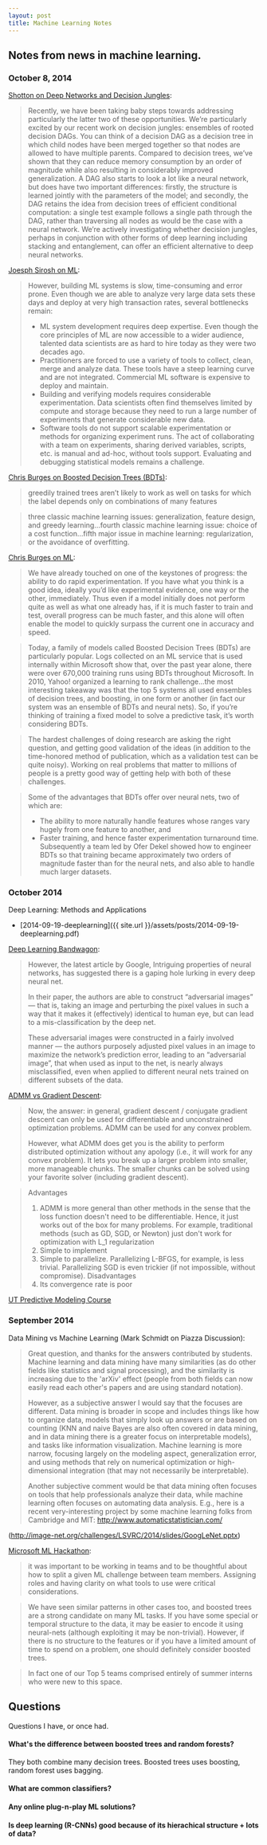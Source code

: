 ```yaml
---
layout: post
title: Machine Learning Notes
---
```


## Notes from news in machine learning.

### October 8, 2014


[Shotton on Deep
Networks and Decision Jungles](http://blogs.technet.com/b/machinelearning/archive/2014/08/20/machine-learning-meet-computer-vision-part-2.aspx):


> Recently, we have been taking baby steps towards addressing particularly the
> latter two of these opportunities. We’re particularly excited by our recent
> work on decision jungles: ensembles of rooted decision DAGs. You can think of
> a decision DAG as a decision tree in which child nodes have been merged
> together so that nodes are allowed to have multiple parents. Compared to
> decision trees, we’ve shown that they can reduce memory consumption by an
> order of magnitude while also resulting in considerably improved
> generalization. A DAG also starts to look a lot like a neural network, but
> does have two important differences: firstly, the structure is learned jointly
> with the parameters of the model; and secondly, the DAG retains the idea from
> decision trees of efficient conditional computation: a single test example
> follows a single path through the DAG, rather than traversing all nodes as
> would be the case with a neural network. We’re actively investigating whether
> decision jungles, perhaps in conjunction with other forms of deep learning
> including stacking and entanglement, can offer an efficient alternative to
> deep neural networks.


[Joesph Sirosh on ML](http://blogs.technet.com/b/machinelearning/archive/2014/06/26/the-joy-and-hard-work-of-machine-learning.aspx):

> However, building ML systems is slow, time-consuming and error prone. Even
> though we are able to analyze very large data sets these days and deploy at very
> high transaction rates, several bottlenecks remain:
> 
> - ML system development requires deep expertise. Even though the core principles
>   of ML are now accessible to a wider audience, talented data scientists are as
>   hard to hire today as they were two decades ago.
> - Practitioners are forced to use a variety of tools to collect, clean, merge
>   and analyze data. These tools have a steep learning curve and are not
>   integrated. Commercial ML software is expensive to deploy and maintain.
> - Building and verifying models requires considerable experimentation. Data
>   scientists often find themselves limited by compute and storage because they
>   need to run a large number of experiments that generate considerable new data.
> - Software tools do not support scalable experimentation or methods for
>   organizing experiment runs. The act of collaborating with a team on
>   experiments, sharing derived variables, scripts, etc. is manual and ad-hoc,
>   without tools support. Evaluating and debugging statistical models remains a
>   challenge.



[Chris Burges on Boosted Decision Trees (BDTs)](http://blogs.technet.com/b/machinelearning/archive/2014/09/10/from-stumps-to-trees-to-forests.aspx):

> greedily trained trees aren’t likely to work as well on tasks for which the label depends only on combinations of many features

> three classic machine learning issues: generalization, feature design, and
> greedy learning...fourth classic machine learning issue: choice of a cost
> function...fifth major issue in machine learning: regularization, or the
> avoidance of overfitting.

[Chris Burges on ML](http://blogs.technet.com/b/machinelearning/archive/2014/07/11/machine-learning-for-industry-a-case-study.aspx?WT.mc_id=Blog_MachLearn_General_DI):

> We have already touched on one of the keystones of progress: the ability to do
> rapid experimentation. If you have what you think is a good idea, ideally you’d
> like experimental evidence, one way or the other, immediately. Thus even if a
> model initially does not perform quite as well as what one already has, if it is
> much faster to train and test, overall progress can be much faster, and this
> alone will often enable the model to quickly surpass the current one in accuracy
> and speed.

> Today, a family of models called Boosted Decision Trees (BDTs) are particularly
> popular.
> Logs collected on an ML service that is used internally within Microsoft show
> that, over the past year alone, there were over 670,000 training runs using BDTs
> throughout Microsoft.
> In 2010, Yahoo! organized a learning to rank challenge...the most interesting
> takeaway was that the top 5 systems all used ensembles of decision trees, and
> boosting, in one form or another (in fact our system was an ensemble of BDTs and
> neural nets). So, if you’re thinking of training a fixed model to solve a
> predictive task, it’s worth considering BDTs.

> The hardest challenges of doing research are asking the right question, and
> getting good validation of the ideas (in addition to the time-honored method of
> publication, which as a validation test can be quite noisy). Working on real
> problems that matter to millions of people is a pretty good way of getting help
> with both of these challenges.

> Some of the advantages that BDTs offer over neural nets, two of which are:
> - The ability to more naturally handle features whose ranges vary hugely from
>   one feature to another, and
> - Faster training, and hence faster experimentation turnaround time. 
> Subsequently a team led by Ofer Dekel showed how to engineer BDTs so that
> training became approximately two orders of magnitude faster than for the
> neural nets, and also able to handle much larger datasets.



### October 2014

Deep Learning: Methods and Applications 

- [2014-09-19-deeplearning]({{ site.url }}/assets/posts/2014-09-19-deeplearning.pdf)

[Deep Learning Bandwagon](http://www.pyimagesearch.com/2014/06/09/get-deep-learning-bandwagon-get-perspective/):



> However, the latest article by Google, Intriguing properties of neural
> networks, has suggested there is a gaping hole lurking in every deep neural
> net.
> 
> In their paper, the authors are able to construct “adversarial images” — that
> is, taking an image and perturbing the pixel values in such a way that it makes
> it (effectively) identical to human eye, but can lead to a mis-classification by
> the deep net.
> 
> These adversarial images were constructed in a fairly involved manner — the
> authors purposely adjusted pixel values in an image to maximize the network’s
> prediction error, leading to an “adversarial image”, that when used as input to
> the net, is nearly always misclassified, even when applied to different neural
> nets trained on different subsets of the data.


[ADMM vs Gradient Descent](http://www.quora.com/Convex-Optimization/Whats-the-advantage-of-alternating-direction-method-of-multipliers-ADMM-and-whats-the-use-case-for-this-type-of-method-compared-against-classic-gradient-descent-or-conjugate-gradient-descent-method):

> Now, the answer: in general, gradient descent / conjugate gradient descent can
> only be used for differentiable and unconstrained optimization problems. ADMM
> can be used for any convex problem.
> 
> However, what ADMM does get you is the ability to perform distributed
> optimization without any apology (i.e., it will work for any convex problem). It
> lets you break up a larger problem into smaller, more manageable chunks. The
> smaller chunks can be solved using your favorite solver (including gradient
> descent). 

> Advantages
> 1. ADMM is more general than other methods in the sense that the loss function
>    doesn't need to be differentiable. Hence, it just works out of the box for
>    many problems. For example, traditional methods (such as GD, SGD, or Newton)
>    just don't work for optimization with L_1 regularization
> 2. Simple to implement
> 3. Simple to parallelize. Parallelizing L-BFGS, for example, is less trivial.
>    Parallelizing SGD is even trickier (if not impossible, without compromise).
> Disadvantages
> 1. Its convergence rate is poor


[UT Predictive Modeling Course](http://hercules.ece.utexas.edu/courses/pm14/index.html)


### September 2014

Data Mining vs Machine Learning (Mark Schmidt on Piazza Discussion):

> Great question, and thanks for the answers contributed by students. Machine
> learning and data mining have many similarities (as do other fields like
> statistics and signal processing), and the similarity is increasing due to the
> 'arXiv' effect (people from both fields can now easily read each other's papers
> and are using standard notation).
>  
> However, as a subjective answer I would say that the focuses are different. Data
> mining is broader in scope and includes things like how to organize data, models
> that simply look up answers or are based on counting (KNN and naive Bayes are
> also often covered in data mining, and in data mining there is a greater focus
> on interpretable models), and tasks like information visualization. Machine
> learning is more narrow, focusing largely on the modeling aspect, generalization
> error, and using methods that rely on numerical optimization or high-dimensional
> integration (that may not necessarily be interpretable).
>  
> Another subjective comment would be that data mining often focuses on tools that
> help professionals analyze their data, while machine learning often focuses on
> automating data analysis. E.g., here is a recent very-interesting project by
> some machine learning folks from Cambridge and MIT:
> http://www.automaticstatistician.com/
> 

(http://image-net.org/challenges/LSVRC/2014/slides/GoogLeNet.pptx)

[Microsoft ML Hackathon](http://blogs.technet.com/b/machinelearning/archive/2014/09/16/microsoft-machine-learning-hackathon-2014.aspx): 

> it was important to be working in teams and to be thoughtful about how to
> split a given ML challenge between team members.  Assigning roles and having
> clarity on what tools to use were critical considerations.

> We have seen similar patterns in other cases too, and boosted trees are a
> strong candidate on many ML tasks. If you have some special or temporal
> structure to the data, it may be easier to encode it using neural-nets
> (although exploiting it may be non-trivial). However, if there is no structure
> to the features or if you have a limited amount of time to spend on a problem,
> one should definitely consider boosted trees.

> In fact one of our Top 5 teams comprised entirely of summer interns who were
> new to this space.

## Questions
Questions I have, or once had.

#### What's the difference between boosted trees and random forests?

They both combine many decision trees.
Boosted trees uses boosting, random forest uses bagging.

#### What are common classifiers?

#### Any online plug-n-play ML solutions?

#### Is deep learning (R-CNNs) good because of its hierachical structure + lots of data?


